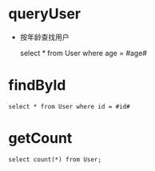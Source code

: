 queryUser
===
* 按年龄查找用户

    select * from User where age = #age#


findById
===
    select * from User where id = #id#

getCount
===
    select count(*) from User;